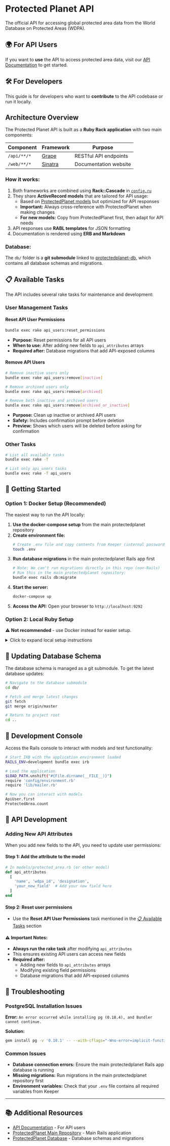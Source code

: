 # Protected Planet API

The official API for accessing global protected area data from the World Database on Protected Areas (WDPA).

## 🌍 For API Users

If you want to **use** the API to access protected area data, visit our [API Documentation](https://api.protectedplanet.net/documentation) to get started.

## 🛠️ For Developers

This guide is for developers who want to **contribute** to the API codebase or run it locally.

## Architecture Overview

The Protected Planet API is built as a **Ruby Rack application** with two main components:

| Component | Framework | Purpose |
|-----------|-----------|---------|
| `/api/**/*` | [Grape](https://github.com/ruby-grape/grape) | RESTful API endpoints |
| `/web/**/*` | [Sinatra](https://www.sinatrarb.com/) | Documentation website |

### How it works:
1. Both frameworks are combined using **Rack::Cascade** in [`config.ru`](/config.ru)
2. They share **ActiveRecord models** that are tailored for API usage:
   - Based on [ProtectedPlanet models](https://github.com/unepwcmc/ProtectedPlanet/tree/master/app/models) but optimized for API responses
   - **Important:** Always cross-reference with ProtectedPlanet when making changes
   - **For new models:** Copy from ProtectedPlanet first, then adapt for API needs
3. API responses use **RABL templates** for JSON formatting
4. Documentation is rendered using **ERB and Markdown**

### Database:
The `db/` folder is a **git submodule** linked to [protectedplanet-db](https://github.com/unepwcmc/protectedplanet-db), which contains all database schemas and migrations.

## 📋 Available Tasks

The API includes several rake tasks for maintenance and development:

### User Management Tasks

#### Reset API User Permissions
```bash
bundle exec rake api_users:reset_permissions
```
- **Purpose:** Reset permissions for all API users
- **When to use:** After adding new fields to `api_attributes` arrays
- **Required after:** Database migrations that add API-exposed columns

#### Remove API Users
```bash
# Remove inactive users only
bundle exec rake api_users:remove[inactive]

# Remove archived users only  
bundle exec rake api_users:remove[archived]

# Remove both inactive and archived users
bundle exec rake api_users:remove[archived_or_inactive]
```
- **Purpose:** Clean up inactive or archived API users
- **Safety:** Includes confirmation prompt before deletion
- **Preview:** Shows which users will be deleted before asking for confirmation

### Other Tasks
```bash
# List all available tasks
bundle exec rake -T

# List only api_users tasks
bundle exec rake -T api_users
```

## 🚀 Getting Started

### Option 1: Docker Setup (Recommended)

The easiest way to run the API locally:

1. **Use the docker-compose setup** from the main protectedplanet repository
2. **Create environment file:**
   ```bash
   # Create .env file and copy contents from Keeper (internal password manager)
   touch .env
   ```
3. **Run database migrations** in the main protectedplanet Rails app first
   ```bash
   # Note: We can't run migrations directly in this repo (non-Rails)
   # Run this in the main protectedplanet repository:
   bundle exec rails db:migrate
   ```
4. **Start the server:**
   ```bash
   docker-compose up
   ```
5. **Access the API:** Open your browser to `http://localhost:9292`

### Option 2: Local Ruby Setup

⚠️ **Not recommended** - use Docker instead for easier setup.

<details>
<summary>Click to expand local setup instructions</summary>

1. **Install Ruby version** (check `.ruby-version` file):
   ```bash
   rbenv install $(cat .ruby-version)
   rbenv local $(cat .ruby-version)
   ```

2. **Clone and setup:**
   ```bash
   git clone git@github.com:unepwcmc/protectedplanet-api.git
   cd protectedplanet-api
   bundle install
   ```

3. **Configure environment:**
   ```bash
   # Create .env file and copy contents from Keeper
   touch .env
   ```

4. **Run migrations** (in main protectedplanet Rails app)

5. **Start server:**
   ```bash
   rackup
   ```

6. **Access:** `http://localhost:9292`

</details>

## 🔄 Updating Database Schema

The database schema is managed as a git submodule. To get the latest database updates:

```bash
# Navigate to the database submodule
cd db/

# Fetch and merge latest changes
git fetch
git merge origin/master

# Return to project root
cd ..
```

## 🧪 Development Console

Access the Rails console to interact with models and test functionality:

```bash
# Start IRB with the application environment loaded
RAILS_ENV=development bundle exec irb

# Load the application
$LOAD_PATH.unshift("#{File.dirname(__FILE__)}")
require 'config/environment.rb'
require 'lib/mailer.rb'

# Now you can interact with models
ApiUser.first
ProtectedArea.count
```

## 🔧 API Development

### Adding New API Attributes

When you add new fields to the API, you need to update user permissions:

#### Step 1: Add the attribute to the model
```ruby
# In models/protected_area.rb (or other model)
def api_attributes
  [
    'name', 'wdpa_id', 'designation',
    'your_new_field'  # Add your new field here
  ]
end
```

#### Step 2: Reset user permissions
- Use the **Reset API User Permissions** task mentioned in the [📋 Available Tasks](#-available-tasks) section

#### ⚠️ Important Notes:
- **Always run the rake task** after modifying `api_attributes`
- This ensures existing API users can access new fields
- **Required after:**
  - Adding new fields to `api_attributes` arrays
  - Modifying existing field permissions  
  - Database migrations that add API-exposed columns

## 🐛 Troubleshooting

### PostgreSQL Installation Issues

**Error:** `An error occurred while installing pg (0.18.4), and Bundler cannot continue.`

**Solution:**
```bash
gem install pg -v '0.18.1' -- --with-cflags="-Wno-error=implicit-function-declaration"
```

### Common Issues

- **Database connection errors:** Ensure the main protectedplanet Rails app database is running
- **Missing migrations:** Run migrations in the main protectedplanet repository first
- **Environment variables:** Check that your `.env` file contains all required variables from Keeper

---

## 📚 Additional Resources

- [API Documentation](https://api.protectedplanet.net/documentation) - For API users
- [ProtectedPlanet Main Repository](https://github.com/unepwcmc/ProtectedPlanet) - Main Rails application
- [ProtectedPlanet Database](https://github.com/unepwcmc/protectedplanet-db) - Database schemas and migrations
